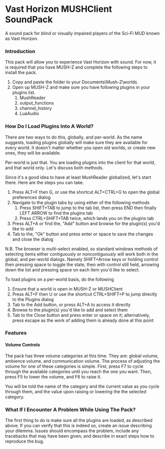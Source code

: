 # Vast Horizon MUSHClient SoundPack
 A sound pack for blind or visually impaired players of the Sci-Fi MUD known as Vast Horizon.
### Introduction

This pack will allow you to experience Vast Horizon with sound. For now, it is required that you have MUSH-Z and complete the following steps to install the pack.
1. Copy and paste the folder to your Documents\Mush-Z\worlds.
2. Open up MUSH-Z and make sure you have following plugins in your plugins list.
    1. MushReader
    2. output_functions
    3. channel_history
    4. LuaAudio

### How Do I Load Plugins Into A World?

There are two ways to do this, globally, and per-world. As the name suggests, loading plugins globally will make sure they are available for every world. It doesn't matter whether you open old worlds, or create new ones, they will be available.

Per-world is just that. You are loading plugins into the client for that world, and that world only. Let's discuss both methods.

Since it's a good idea to have at least MushReader globalized, let's start there. Here are the steps you can take.
1. Press ALT+F then G, or use the shortcut ALT+CTRL+G to open the global preferences dialog
2. Navigate to the plugin tabs by using either of the following methods
    1. Press SHIFT+TAB to jump to the tab list, then press END then finally LEFT ARROW to find the plugins tab
    2. Press CTRL+SHIFT+TAB twice, which lands you on the plugins tab
3. Press ALT+A or find the, "Add" button and browse for the plugin(s) you'd like to add
4. Tab to the, "Ok" button and press enter or space to save the changes and close the dialog

N.B. The browser is multi-select enabled, so standard windows methods of selecting items either contiguously or noncontiguously will work both in the global, and per-world dialogs. Namely SHIFT+Arrow keys or holding control then pressing space to toggle the state, then with control still held, arrowing down the list and pressing space on each item you'd like to select.

To load plugins on a per-world basis, do the following

1. Ensure that a world is open in MUSH-Z or MUSHClient
2. Press ALT+F then U or use the shortcut CTRL+SHIFT+P to jump directly to the Plugins dialog
3. Tab to the Add button, or press ALT+A to access it directly
4. Browse to the plugin(s) you'd like to add and select them
5. Tab to the Close button and press enter or space on it; alternatively, press escape as the work of adding them is already done at this point

### Features
#### Volume Controls

The pack has three volume categories at this time. They are: global volume, ambience volume, and communication volume. The process of adjusting the volume for one of these categories is simple. First, press F7 to cycle through the available categories until you reach the one you want. Then, press F5 to lower the volume, and F6 to raise it.

You will be told the name of the category and the current value as you cycle through them, and the value upon raising or lowering the the selected category.

### What If I Encounter A Problem While Using The Pack?
The first thing to do is make sure all the plugins are loaded, as described above. If you can verify that this is indeed so, create an issue describing your dilemma. Issues should encompass the problem, include any tracebacks that may have been given, and describe in exact steps how to reproduce the bug.